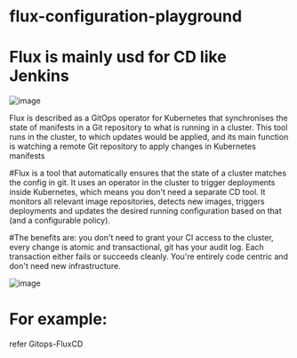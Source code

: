 # flux-configuration-playground


# Flux is mainly usd for CD like Jenkins

![image](https://user-images.githubusercontent.com/54719289/116299017-13dabc80-a795-11eb-9659-55e343e234ea.png)

Flux is described as a GitOps operator for Kubernetes that synchronises the state of manifests in a Git repository to what is running in a cluster. This tool runs in the cluster, to which updates would be applied, and its main function is watching a remote Git repository to apply changes in Kubernetes manifests


#Flux is a tool that automatically ensures that the state of a cluster matches the config in git. It uses an operator in the cluster to trigger deployments inside Kubernetes, which means you don't need a separate CD tool. It monitors all relevant image repositories, detects new images, triggers deployments and updates the desired running configuration based on that (and a configurable policy).

#The benefits are: you don't need to grant your CI access to the cluster, every change is atomic and transactional, git has your audit log. Each transaction either fails or succeeds cleanly. You're entirely code centric and don't need new infrastructure.


![image](https://user-images.githubusercontent.com/54719289/116298913-f574c100-a794-11eb-9a19-11cdb9b41f32.png)


For example:
===========

refer Gitops-FluxCD[](https://github.com/logambigaik/Gitops-FluxCD)


